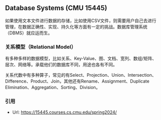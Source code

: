 ## Database Systems (CMU 15445)

如果使用文本文件进行数据的存储，比如使用CSV文件，则需要用户自己去进行管理，在数据正确性、实现、持久化等方面有一定的挑战。数据库管理系统（DBMS）就应运而生。

### 关系模型（Relational Model）

有多种多样的数据模型，比如关系、Key-Value、图、文档、宽列、数组/矩阵、层次、网络等。承载他们的数据库不同，用途也各有不同。

关系代数中有多种算子，常见的有Select、Projection、Union、Intersection、Difference、Product、Join，其他还有Rename、Assignment、Duplicate Elimination、Aggregation、Sorting、Division。


### 引用

- Url: https://15445.courses.cs.cmu.edu/spring2024/
